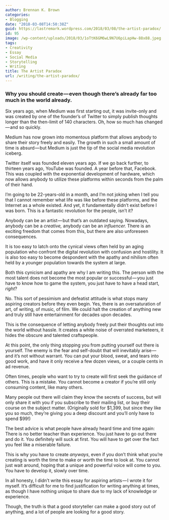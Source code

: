 ```yaml
---
author: Brennan K. Brown
categories:
- Blogging
date: "2018-03-08T14:50:38Z"
guid: https://lastremark.wordpress.com/2018/03/08/the-artist-paradox/
id: 95
image: /wp-content/uploads/2018/03/1oTtK6GM6wL9N7U6piLapHw-88x88.jpeg
tags:
- Creativity
- Essay
- Social Media
- Storytelling
- Writing
title: The Artist Paradox
url: /writing/the-artist-paradox/
---
```


### Why you should create — even though there’s already far too much in the world already.

Six years ago, when Medium was first starting out, it was invite-only and was created by one of the founder’s of Twitter to simply publish thoughts longer than the then-limit of 140 characters. Oh, how so much has changed — and so quickly.

Medium has now grown into momentous platform that allows anybody to share their story freely and easily. The growth in such a small amount of time is absurd — but Medium is just the tip of the social media revolution iceberg.

Twitter itself was founded eleven years ago. If we go back further, to thirteen years ago, YouTube was founded. A year before that, Facebook. This was coupled with the exponential development of hardware, which now allows anybody to utilize these platforms within seconds from the palm of their hand.

<!--more-->

I’m going to be 22-years-old in a month, and I’m not joking when I tell you that I cannot remember what life was like before these platforms, and the Internet as a whole existed. And yet, it fundamentally didn’t exist before I was born. This is a fantastic revolution for the people, isn’t it?

Anybody can be an artist — but that’s an outdated saying. Nowadays, anybody can be a _creative,_ anybody can be an _influencer._ There is an exciting freedom that comes from this, but there are also unforeseen consequences.

It is too easy to latch onto the cynical views often held by an aging population who confront the digital revolution with confusion and hostility. It is also too easy to become despondent with the apathy and nihilism often held by a younger population towards the system at large.

Both this cynicism and apathy are why I am writing this. The person with the most talent does not become the most popular or successful — you just have to know how to game the system, you just have to have a head start, _right_?

No. This sort of pessimism and defeatist attitude is what stops many aspiring creators before they even begin. Yes, there is an oversaturation of art, of writing, of music, of film. We could halt the creation of anything new and truly still have entertainment for decades upon decades.

This is the consequence of letting anybody freely put their thoughts out into the world without hassle. It creates a white noise of overrated marketeers, it hides the obscure and talented craftspeople.

At this point, the only thing stopping you from putting yourself out there is yourself. The enemy is the fear and self-doubt that will inevitably arise — and it’s not without warrant. You can put your blood, sweat, and tears into good work, and have it only receive a few dozen views, or a couple cents in ad revenue.

Often times, people who want to try to create will first seek the guidance of others. This is a mistake. You cannot become a creator if you’re still only consuming content, like many others.

Many people out there will claim they know the secrets of success, but will only share it with you if you subscribe to their mailing list, or buy their course on the subject matter. (Originally sold for $1,399, but since they like you so much, they’re giving you a deep discount and you’ll only have to spend $99!)

The best advice is what people have already heard time and time again: There is no better teacher than experience. You just have to go out there and do it. You definitely will suck at first. You will have to get over the fact you feel like a miserable failure.

This is why you have to create _anyways_, even if you don’t think what you’re creating is worth the time to make or worth the time to look at. You cannot just wait around, hoping that a unique and powerful voice will come to you. You have to develop it, slowly over time.

In all honesty, I didn’t write this essay for aspiring artists — I wrote it for myself. It’s difficult for me to find justification for writing anything at times, as though I have nothing unique to share due to my lack of knowledge or experience.

Though, the truth is that a good storyteller can make a good story out of anything, and a lot of people are looking for a good story.
